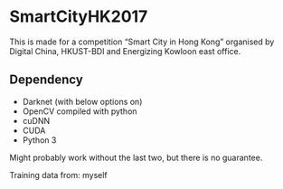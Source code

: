 # SmartCityHK2017
This is made for a competition “Smart City in Hong Kong” organised by Digital China, HKUST-BDI and Energizing Kowloon east office.

## Dependency
- Darknet (with below options on)
- OpenCV compiled with python
- cuDNN
- CUDA
- Python 3

Might probably work without the last two, but there is no guarantee.

Training data from: myself
